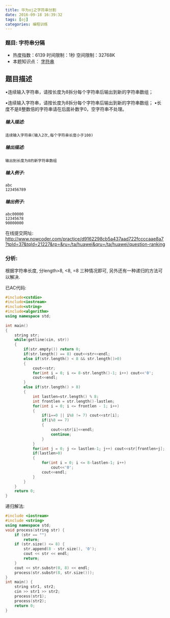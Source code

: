 ```yaml
---
title: 华为oj之字符串分割
date: 2016-09-18 16:39:32
tags: [oj]
categories: 编程训练
---
```


### 题目: 字符串分隔

- 热度指数：6139     时间限制：1秒     空间限制：32768K
- 本题知识点： [字符串](http://www.nowcoder.com/questionCenter?questionTypes=000100&mutiTagIds=579)


## 题目描述

•连续输入字符串，请按长度为8拆分每个字符串后输出到新的字符串数组；

•连续输入字符串，请按长度为8拆分每个字符串后输出到新的字符串数组；
•长度不是8整数倍的字符串请在后面补数字0，空字符串不处理。

##### **输入描述:**

```
连续输入字符串(输入2次,每个字符串长度小于100)

```

##### **输出描述:**

```
输出到长度为8的新字符串数组

```

##### **输入例子:**

```
abc
123456789
```

##### **输出例子:**

```
abc00000
12345678
90000000
```

在线提交网址:
http://www.nowcoder.com/practice/d9162298cb5a437aad722fccccaae8a7?tpId=37&tqId=21227&rp=&ru=/ta/huawei&qru=/ta/huawei/question-ranking

### 分析:
根据字符串长度, 分length>8, <8, =8 三种情况即可, 另外还有一种递归的方法可以解决.

已AC代码:

```cpp
#include<cstdio>
#include<iostream>
#include<string>
#include<algorithm>
using namespace std;
 
int main()
{
    string str;
    while(getline(cin, str))
    {
        if(str.empty()) return 0;
        if(str.length() == 8) cout<<str<<endl;
        else if(str.length() < 8 && str.length()>0)
        {
            cout<<str;
            for(int i = 0; i <= 8-str.length()-1; i++) cout<<'0';
            cout<<endl;
        }
        else if(str.length() > 8)
        {  
            int lastlen=str.length() % 8;
            int frontlen = str.length()-lastlen;
            for(int i = 0; i <= frontlen - 1; i++)
            {
                if(i==0 || i%8 != 7) cout<<str[i];
                if(i%8 == 7)
                {
                    cout<<str[i]<<endl;
                    continue;
                }
            }                 
            for(int j = 0; j <= lastlen-1; j++) cout<<str[frontlen+j];
            if(lastlen>0)
            {
                for(int i = 0; i <= 8-lastlen-1; i++)
                    cout<<'0';
            	cout<<endl;                
            }
        }         
    }     
    return 0;
}
```

递归解法:
```cpp
#include <iostream>
#include <string>
using namespace std;
void process(string str) {
    if (str == "")
        return;
    if (str.size() <= 8) {
        str.append(8 - str.size(), '0');
        cout << str << endl;
        return;
    }
    cout << str.substr(0, 8) << endl;
    process(str.substr(8, str.size()));
}
int main() {
    string str1, str2;
    cin >> str1 >> str2;
    process(str1);
    process(str2);
    return 0;
}
```
